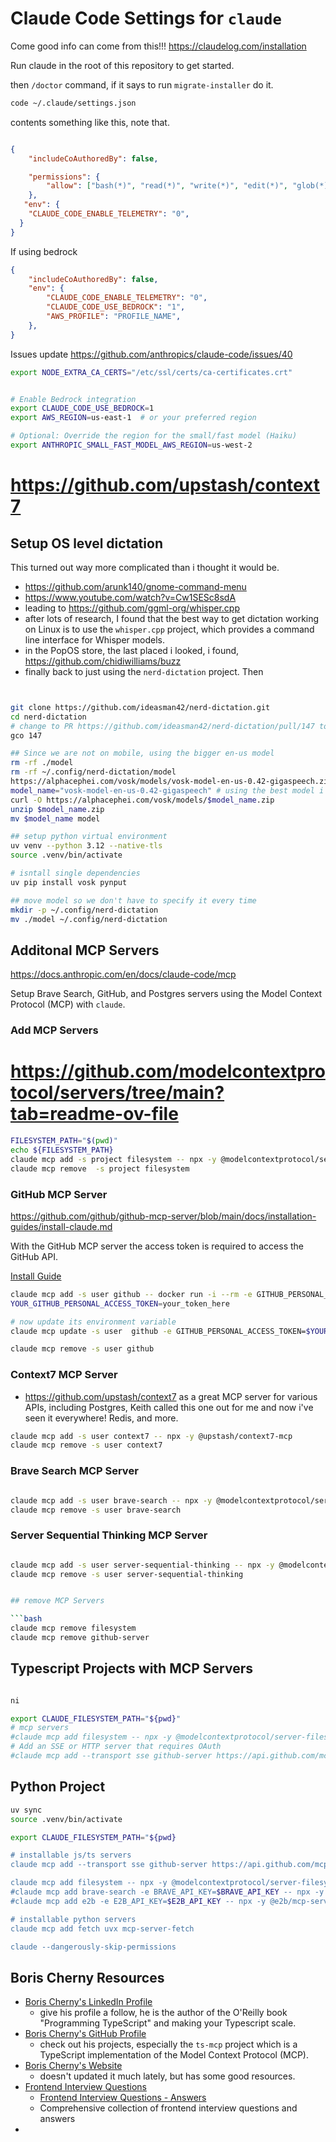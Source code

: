 # Claude Code Settings for `claude`


Come good info can come from this!!! https://claudelog.com/installation


Run claude in the root of this repository to get started.

then `/doctor` command, if it says to run `migrate-installer` do it. 

```bash
code ~/.claude/settings.json
```

contents something like this, note that.

```json

{
    "includeCoAuthoredBy": false,

    "permissions": {
        "allow": ["bash(*)", "read(*)", "write(*)", "edit(*)", "glob(*)", "grep(*)", "task(*)", "websearch(*)"]
    },
   "env": {
    "CLAUDE_CODE_ENABLE_TELEMETRY": "0",
  }
}
```
If using bedrock

```json
{
    "includeCoAuthoredBy": false,
    "env": {
        "CLAUDE_CODE_ENABLE_TELEMETRY": "0",
        "CLAUDE_CODE_USE_BEDROCK": "1",
        "AWS_PROFILE": "PROFILE_NAME",
    },
}
```

Issues update 
https://github.com/anthropics/claude-code/issues/40

```bash
export NODE_EXTRA_CA_CERTS="/etc/ssl/certs/ca-certificates.crt"


# Enable Bedrock integration
export CLAUDE_CODE_USE_BEDROCK=1
export AWS_REGION=us-east-1  # or your preferred region

# Optional: Override the region for the small/fast model (Haiku)
export ANTHROPIC_SMALL_FAST_MODEL_AWS_REGION=us-west-2
```


# https://github.com/upstash/context7


## Setup OS level dictation 

This turned out way more complicated than i thought it would be.


- https://github.com/arunk140/gnome-command-menu
- https://www.youtube.com/watch?v=Cw1SESc8sdA
- leading to https://github.com/ggml-org/whisper.cpp
- after lots of research, I found that the best way to get dictation working on Linux is to use the `whisper.cpp` project, which provides a command line interface for Whisper models.
- in the PopOS store, the last placed i looked, i found, https://github.com/chidiwilliams/buzz
- finally back to just using the `nerd-dictation` project. Then 


```bash 


git clone https://github.com/ideasman42/nerd-dictation.git
cd nerd-dictation
# change to PR https://github.com/ideasman42/nerd-dictation/pull/147 to get the hotkey logic
gco 147

## Since we are not on mobile, using the bigger en-us model 
rm -rf ./model
rm -rf ~/.config/nerd-dictation/model
https://alphacephei.com/vosk/models/vosk-model-en-us-0.42-gigaspeech.zip
model_name="vosk-model-en-us-0.42-gigaspeech" # using the best model i can run locally. 
curl -O https://alphacephei.com/vosk/models/$model_name.zip
unzip $model_name.zip
mv $model_name model

## setup python virtual environment
uv venv --python 3.12 --native-tls
source .venv/bin/activate

# isntall single dependencies
uv pip install vosk pynput

## move model so we don't have to specify it every time
mkdir -p ~/.config/nerd-dictation
mv ./model ~/.config/nerd-dictation
```



## Additonal MCP Servers



https://docs.anthropic.com/en/docs/claude-code/mcp


Setup Brave Search, GitHub, and Postgres servers using the Model Context Protocol (MCP) with `claude`.


### Add MCP Servers

# https://github.com/modelcontextprotocol/servers/tree/main?tab=readme-ov-file

```bash
FILESYSTEM_PATH="$(pwd)"
echo ${FILESYSTEM_PATH}
claude mcp add -s project filesystem -- npx -y @modelcontextprotocol/server-filesystem "${FILESYSTEM_PATH}"
claude mcp remove  -s project filesystem
```


### GitHub MCP Server

https://github.com/github/github-mcp-server/blob/main/docs/installation-guides/install-claude.md


With the GitHub MCP server the access token is required to access the GitHub API. 

[Install Guide](https://github.com/github/github-mcp-server/blob/main/docs/installation-guides/install-claude.md#installation-1)


```bash
claude mcp add -s user github -- docker run -i --rm -e GITHUB_PERSONAL_ACCESS_TOKEN ghcr.io/github/github-mcp-server
YOUR_GITHUB_PERSONAL_ACCESS_TOKEN=your_token_here

# now update its environment variable
claude mcp update -s user  github -e GITHUB_PERSONAL_ACCESS_TOKEN=$YOUR_GITHUB_PERSONAL_ACCESS_TOKEN

claude mcp remove -s user github

```

### Context7 MCP Server

- https://github.com/upstash/context7 as a great MCP server for various APIs, including Postgres, 
Keith called this one out for me and now i've seen it everywhere!  Redis, and more.

```bash
claude mcp add -s user context7 -- npx -y @upstash/context7-mcp
claude mcp remove -s user context7
```

### Brave Search MCP Server
```bash

claude mcp add -s user brave-search -- npx -y @modelcontextprotocol/server-brave-search -e BRAVE_API_KEY=$BRAVE_API_KEY
claude mcp remove -s user brave-search
```

### Server Sequential Thinking MCP Server
```bash

claude mcp add -s user server-sequential-thinking -- npx -y @modelcontextprotocol/server-sequential-thinking 
claude mcp remove -s user server-sequential-thinking
```


```bash

## remove MCP Servers

```bash
claude mcp remove filesystem
claude mcp remove github-server
```


## Typescript Projects with MCP Servers


```bash

ni

export CLAUDE_FILESYSTEM_PATH="${pwd}"
# mcp servers
#claude mcp add filesystem -- npx -y @modelcontextprotocol/server-filesystem "$CLAUDE_FILESYSTEM_PATH"
# Add an SSE or HTTP server that requires OAuth
#claude mcp add --transport sse github-server https://api.github.com/mcp

```





## Python Project



```bash
uv sync
source .venv/bin/activate

export CLAUDE_FILESYSTEM_PATH="${pwd}

# installable js/ts servers
claude mcp add --transport sse github-server https://api.github.com/mcp

claude mcp add filesystem -- npx -y @modelcontextprotocol/server-filesystem "${pwd}"
#claude mcp add brave-search -e BRAVE_API_KEY=$BRAVE_API_KEY -- npx -y @modelcontextprotocol/server-brave-search
#claude mcp add e2b -e E2B_API_KEY=$E2B_API_KEY -- npx -y @e2b/mcp-server 

# installable python servers
claude mcp add fetch uvx mcp-server-fetch

claude --dangerously-skip-permissions


```


## Boris Cherny Resources

- [Boris Cherny's LinkedIn Profile](https://www.linkedin.com/in/bcherny/)
  - give his profile a follow, he is the author of the O'Reilly book "Programming TypeScript" and making your Typescript scale.
- [Boris Cherny's GitHub Profile](https://github.com/bcherny)
    - check out his projects, especially the `ts-mcp` project which is a TypeScript implementation of the Model Context Protocol (MCP).
- [Boris Cherny's Website](https://borischerny.com/)
    - doesn't updated it much lately, but has some good resources.
- [Frontend Interview Questions](https://borischerny.com/javascript/%22functional/programming%22/2017/06/09/Frontend-Interview-Questions.html)
    - [Frontend Interview Questions - Answers](https://github.com/bcherny/frontend-interview-questions)
    - Comprehensive collection of frontend interview questions and answers
- 


